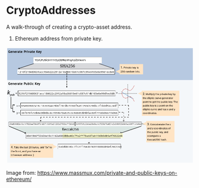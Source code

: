 # CryptoAddresses
A walk-through of creating a crypto-asset address.

1. Ethereum address from private key.

![KeyCreationETH](https://github.com/JFX-Xx/CryptoAddresses/blob/master/KeyCreationETH.png)

Image from:
https://www.massmux.com/private-and-public-keys-on-ethereum/
